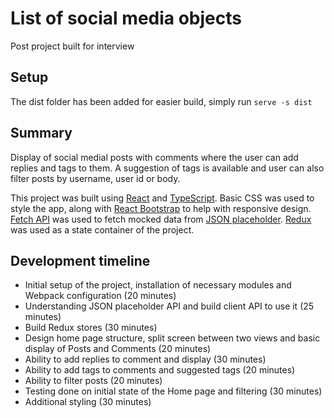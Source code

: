 # List of social media objects
Post project built for interview

## Setup
The dist folder has been added for easier build, simply run `serve -s dist`


## Summary
Display of social medial posts with comments where the user can add replies and tags to them. A suggestion of tags is available and user can also filter posts by username, user id or body.

This project was built using [React](https://react.dev/) and [TypeScript](https://www.typescriptlang.org/). Basic CSS was used to style the app, along with [React Bootstrap](https://react-bootstrap.github.io/) to help with responsive design.
[Fetch API](https://developer.mozilla.org/en-US/docs/Web/API/Fetch_API/Using_Fetch) was used to fetch mocked data from [JSON placeholder](https://jsonplaceholder.typicode.com/). [Redux](https://redux.js.org/) was used as a state container of the project.

## Development timeline
- Initial setup of the project, installation of necessary modules and Webpack configuration (20 minutes)
- Understanding JSON placeholder API and build client API to use it (25 minutes)
- Build Redux stores (30 minutes)
- Design home page structure, split screen between two views and basic display of Posts and Comments (20 minutes)
- Ability to add replies to comment and display (30 minutes)
- Ability to add tags to comments and suggested tags (20 minutes)
- Ability to filter posts (20 minutes)
- Testing done on initial state of the Home page and filtering (30 minutes)
- Additional styling (30 minutes)
